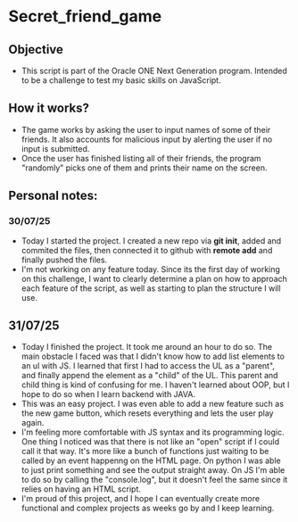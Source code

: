 # Secret_friend_game

## Objective
- This script is part of the Oracle ONE Next Generation program. Intended to be a challenge to test my basic skills on JavaScript. 

## How it works?
- The game works by asking the user to input names of some of their friends. It also accounts for malicious input by alerting the user if no input is submitted.
- Once the user has finished listing all of their friends, the program "randomly" picks one of them and prints their name on the screen. 

## Personal notes:
### 30/07/25
- Today I started the project. I created a new repo via **git init**, added and commited the files, then connected it to github with **remote add** and finally pushed the files. 
- I'm not working on any feature today. Since its the first day of working on this challenge, I want to clearly determine a plan on how to approach each feature of the script, as well as starting to plan the structure I will use.  

## 31/07/25
- Today I finished the project. It took me around an hour to do so. The main obstacle I faced was that I didn't know how to add list elements to an ul with JS. I learned that first I had to access the UL as a "parent", and finally append the element as a "child" of the UL. This parent and child thing is kind of confusing for me. I haven't learned about OOP, but I hope to do so when I learn backend with JAVA. 
- This was an easy project. I was even able to add a new feature such as the new game button, which resets everything and lets the user play again. 
- I'm feeling more comfortable with JS syntax and its programming logic. One thing I noticed was that there is not like an "open" script if I could call it that way. It's more like a bunch of functions just waiting to be called by an event happenng on the HTML page. On python I was able to just print something and see the output straight away. On JS I'm able to do so by calling the "console.log", but it doesn't feel the same since it relies on having an HTML script.
- I'm proud of this project, and I hope I can eventually create more functional and complex projects as weeks go by and I keep learning.